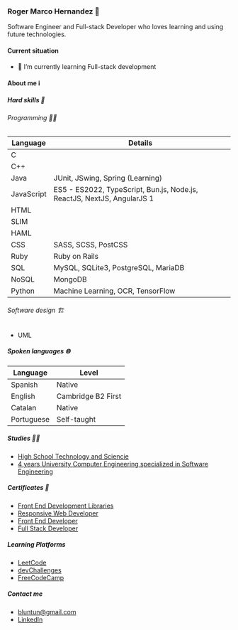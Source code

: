 ### Roger Marco Hernandez 🌟

Software Engineer and Full-stack Developer who loves learning and using future technologies.

#### Current situation

- 🌱 I’m currently learning Full-stack development

#### About me ℹ️

##### Hard skills 💫

###### Programming 🧑‍💻

| Language   | Details                             |
|------------|-------------------------------------|
| C          |                                     |
| C++        |                                     |
| Java       | JUnit, JSwing, Spring (Learning)                       |
| JavaScript | ES5 - ES2022, TypeScript, Bun.js, Node.js, ReactJS, NextJS, AngularJS 1            |
| HTML       |                                     |
| SLIM       |                                     |
| HAML       |                                     |
| CSS        | SASS, SCSS, PostCSS                 |
| Ruby       | Ruby on Rails                       |
| SQL        | MySQL, SQLite3, PostgreSQL, MariaDB |
| NoSQL | MongoDB |
| Python     | Machine Learning, OCR, TensorFlow   |

###### Software design 🏗️

- UML

##### Spoken languages 🌐

| Language   | Level              |
|------------|--------------------|
| Spanish    | Native             |
| English    | Cambridge B2 First |
| Catalan    | Native             |
| Portuguese | Self-taught        |

##### Studies 🧑‍🎓

- [High School Technology and Sciencie](https://www.valldemia.maristes.cat/)
- [4 years University Computer Engineering specialized in Software Engineering](https://www.fib.upc.edu/es)

##### Certificates 📜

- [Front End Development Libraries](https://www.freecodecamp.org/certification/RogerMarcoHernandez/front-end-development-libraries)
- [Responsive Web Developer](https://legacy.devchallenges.io/certificates/Kv8MXinRASpZQYJYnkmk)
- [Front End Developer](https://legacy.devchallenges.io/certificates/kov5AAlGN3K6oQ71XvMb)
- [Full Stack Developer](https://legacy.devchallenges.io/certificates/Ffsv0mrSzbs8i3RmlN38)

##### Learning Platforms

  - [LeetCode](https://leetcode.com/RogerMarcoHernandez/)
  - [devChallenges](https://legacy.devchallenges.io/portfolio/RogerMarcoHernandez)
  - [FreeCodeCamp](https://www.freecodecamp.org/RogerMarcoHernandez)

##### Contact me

- bluntun@gmail.com
- [LinkedIn](https://www.linkedin.com/in/roger-marco-898863291/)
